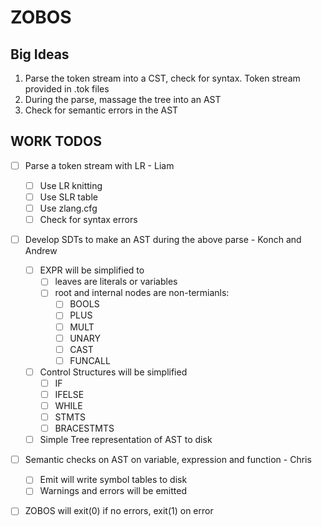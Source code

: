 # ZOBOS

## Big Ideas

1. Parse the token stream into a CST, check for syntax. Token stream provided in .tok files
2. During the parse, massage the tree into an AST
3. Check for semantic errors in the AST

## WORK TODOS

- [ ] Parse a token stream with LR - Liam
	- [ ] Use LR knitting
	- [ ] Use SLR table 
	- [ ] Use zlang.cfg
	- [ ] Check for syntax errors
- [ ] Develop SDTs to make an AST during the above parse - Konch and Andrew
	- [ ] EXPR will be simplified to 
		- [ ] leaves are literals or variables
		- [ ] root and internal nodes are non-termianls:
			- [ ] BOOLS
			- [ ] PLUS
			- [ ] MULT
			- [ ] UNARY
			- [ ] CAST
			- [ ] FUNCALL
	- [ ] Control Structures will be simplified
		- [ ] IF
		- [ ] IFELSE
		- [ ] WHILE
		- [ ] STMTS
		- [ ] BRACESTMTS
	- [ ] Simple Tree representation of AST to disk
- [ ] Semantic checks on AST on variable, expression and function - Chris
	- [ ] Emit will write symbol tables to disk 
	- [ ] Warnings and errors will be emitted 
- [ ] ZOBOS will exit(0) if no errors, exit(1) on error

